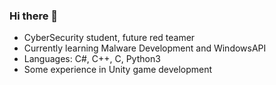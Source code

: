 ### Hi there 👋
- CyberSecurity student, future red teamer
- Currently learning Malware Development and WindowsAPI
- Languages: C#, C++, C, Python3
- Some experience in Unity game development
